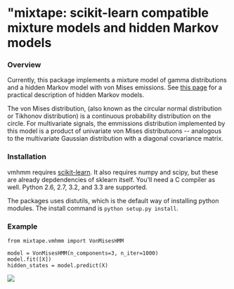 # "mixtape: scikit-learn compatible mixture models and hidden Markov models

### Overview

Currently, this package implements a mixture model of gamma distributions
and a hidden Markov model with von Mises emissions. See
[this page](http://scikit-learn.org/stable/modules/hmm.html) for a 
practical description of hidden Markov models.

The von Mises distribution, (also known as the circular normal
distribution or Tikhonov distribution) is a continuous probability
distribution on the circle. For multivariate signals, the emmissions
distribution implemented by this model is a product of univariate
von Mises distributuons -- analogous to the multivariate Gaussian
distribution with a diagonal covariance matrix.


### Installation
vmhmm requires [scikit-learn](http://scikit-learn.org/stable/). It also
requires numpy and scipy, but these are already depdendencies of sklearn
itself. You'll need a C compiler as well. Python 2.6, 2.7, 3.2, and 3.3
are supported.

The packages uses distutils, which is the default way of installing python
modules. The install command is `python setup.py install`.

### Example

```
from mixtape.vmhmm import VonMisesHMM

model = VonMisesHMM(n_components=3, n_iter=1000)
model.fit([X])
hidden_states = model.predict(X)
```
![](https://raw.github.com/rmcgibbo/vmhmm/master/example/winddirection.py.png)
